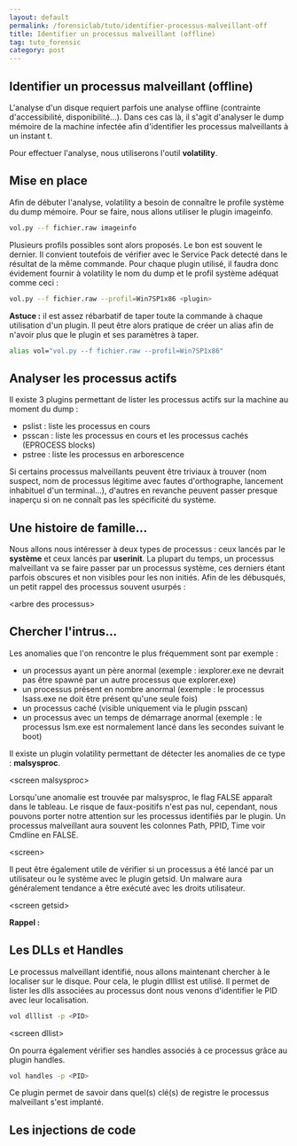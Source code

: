 ```yaml
---
layout: default
permalink: /forensiclab/tuto/identifier-processus-malveillant-off
title: Identifier un processus malveillant (offline)
tag: tuto_forensic
category: post
---
```


## Identifier un processus malveillant (offline)

L'analyse d'un disque requiert parfois une analyse offline (contrainte d'accessibilité, disponibilité...). Dans ces cas là, il s'agit d'analyser le dump mémoire de la machine infectée afin d'identifier les processus malveillants à un instant t.

Pour effectuer l'analyse, nous utiliserons l'outil **volatility**.

## Mise en place

Afin de débuter l'analyse, volatility a besoin de connaître le profile système du dump mémoire. Pour se faire, nous allons utiliser le plugin imageinfo.
```bash
vol.py --f fichier.raw imageinfo
```

Plusieurs profils possibles sont alors proposés. Le bon est souvent le dernier. Il convient toutefois de vérifier avec le Service Pack detecté dans le résultat de la même commande.
Pour chaque plugin utilisé, il faudra donc évidement fournir à volatility le nom du dump et le profil système adéquat comme ceci :
```bash
vol.py --f fichier.raw --profil=Win7SP1x86 <plugin>
```

**Astuce :** il est assez rébarbatif de taper toute la commande à chaque utilisation d'un plugin. Il peut être alors pratique de créer un alias afin de n'avoir plus que le plugin et ses paramètres à taper.
```bash
alias vol="vol.py --f fichier.raw --profil=Win7SP1x86"
```

## Analyser les processus actifs

Il existe 3 plugins permettant de lister les processus actifs sur la machine au moment du dump :

- pslist : liste les processus en cours
- psscan : liste les processus en cours et les processus cachés (EPROCESS blocks)
- pstree : liste les processus en arborescence

Si certains processus malveillants peuvent être triviaux à trouver (nom suspect, nom de processus légitime avec fautes d'orthographe, lancement inhabituel d'un terminal...), d'autres en revanche peuvent passer presque inaperçu si on ne connaît pas les spécificité du système.

## Une histoire de famille...

Nous allons nous intéresser à deux types de processus : ceux lancés par le **système** et ceux lancés par **userinit**. La plupart du temps, un processus malveillant va se faire passer par un processus système, ces derniers étant parfois obscures et non visibles pour les non initiés. Afin de les débusqués, un petit rappel des processus souvent usurpés :

\<arbre des processus\>

## Chercher l'intrus...

Les anomalies que l'on rencontre le plus fréquemment sont par exemple :

- un processus ayant un père anormal (exemple : iexplorer.exe ne devrait pas être spawné par un autre processus que explorer.exe)
- un processus présent en nombre anormal (exemple : le processus lsass.exe ne doit être présent qu'une seule fois)
- un processus caché (visible uniquement via le plugin psscan)
- un processus avec un temps de démarrage anormal (exemple : le processus lsm.exe est normalement lancé dans les secondes suivant le boot)

Il existe un plugin volatility permettant de détecter les anomalies de ce type : **malsysproc**.

\<screen malsysproc\>

Lorsqu'une anomalie est trouvée par malsysproc, le flag FALSE apparaît dans le tableau. Le risque de faux-positifs n'est pas nul, cependant, nous pouvons porter notre attention sur les processus identifiés par le plugin. Un processus malveillant aura souvent les colonnes Path, PPID, Time voir Cmdline en FALSE.

\<screen\>

Il peut être également utile de vérifier si un processus a été lancé par un utilisateur ou le système avec le plugin getsid. Un malware aura généralement tendance a être exécuté avec les droits utilisateur.

\<screen getsid\>

**Rappel :**

## Les DLLs et Handles
Le processus malveillant identifié, nous allons maintenant chercher à le localiser sur le disque. Pour cela, le plugin dlllist est utilisé. Il permet de lister les dlls associées au processus dont nous venons d'identifier le PID avec leur localisation.
```bash
vol dlllist -p <PID>
```

\<screen dllist\>

On pourra également vérifier ses handles associés à ce processus grâce au plugin handles.
```bash
vol handles -p <PID>
```

Ce plugin permet de savoir dans quel(s) clé(s) de registre le processus malveillant s'est implanté.

## Les injections de code
